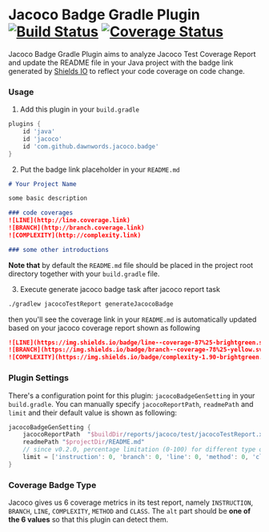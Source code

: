 # Jacoco Badge Gradle Plugin [![Build Status](https://travis-ci.org/dawnwords/jacoco-badge-gradle-plugin.svg?branch=master)](https://travis-ci.org/dawnwords/jacoco-badge-gradle-plugin) [![Coverage Status](https://coveralls.io/repos/github/dawnwords/jacoco-badge-gradle-plugin/badge.svg)](https://coveralls.io/github/dawnwords/jacoco-badge-gradle-plugin)

Jacoco Badge Gradle Plugin aims to analyze Jacoco Test Coverage Report and update the README file
in your Java project with the badge link generated by [Shields IO](https://shields.io/) to reflect 
your code coverage on code change.

### Usage

1. Add this plugin in your `build.gradle`

```groovy
plugins {
    id 'java'
    id 'jacoco'
    id 'com.github.dawnwords.jacoco.badge'
}
```

2. Put the badge link placeholder in your `README.md`

```markdown
# Your Project Name

some basic description

### code coverages
![LINE](http://line.coverage.link)
![BRANCH](http://branch.coverage.link)
![COMPLEXITY](http://complexity.link)

### some other introductions
```

**Note that** by default the `README.md` file should be placed in the project root directory together 
with your `build.gradle` file.

3. Execute generate jacoco badge task after jacoco report task 

```bash
./gradlew jacocoTestReport generateJacocoBadge
```

then you'll see the coverage link in your `README.md` is automatically updated based on your jacoco 
coverage report shown as following

```markdown
![LINE](https://img.shields.io/badge/line--coverage-87%25-brightgreen.svg)
![BRANCH](https://img.shields.io/badge/branch--coverage-78%25-yellow.svg)
![COMPLEXITY](https://img.shields.io/badge/complexity-1.90-brightgreen.svg)
```

### Plugin Settings

There's a configuration point for this plugin: `jacocoBadgeGenSetting` in your `build.gradle`.
You can manually specify `jacocoReportPath`, `readmePath` and `limit` and their default value is shown 
as following:

```groovy
jacocoBadgeGenSetting {
    jacocoReportPath  "$buildDir/reports/jacoco/test/jacocoTestReport.xml"
    readmePath "$projectDir/README.md"
    // since v0.2.0, percentage limitation (0-100) for different type of coverage
    limit = ['instruction': 0, 'branch': 0, 'line': 0, 'method': 0, 'class': 0]
}
```

### Coverage Badge Type
Jacoco gives us 6 coverage metrics in its test report, namely `INSTRUCTION`, `BRANCH`, `LINE`, 
`COMPLEXITY`, `METHOD` and `CLASS`. The `alt` part should be **one of the 6 values** so that this plugin can detect them.
